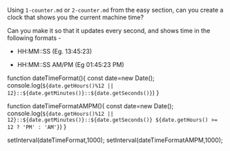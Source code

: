 Using `1-counter.md` or `2-counter.md` from the easy section, can you create a
clock that shows you the current machine time?

Can you make it so that it updates every second, and shows time in the following formats - 

 - HH:MM::SS (Eg. 13:45:23)

 - HH:MM::SS AM/PM (Eg 01:45:23 PM)

function dateTimeFormat(){
    const date=new Date();
    console.log(`${date.getHours()%12 || 12}::${date.getMinutes()}::${date.getSeconds()}`)
}

function dateTimeFormatAMPM(){
    const date=new Date();
    console.log(`${date.getHours()%12 || 12}::${date.getMinutes()}::${date.getSeconds()} ${date.getHours() >= 12 ? 'PM' : 'AM'}`)
}

setInterval(dateTimeFormat,1000);
setInterval(dateTimeFormatAMPM,1000);